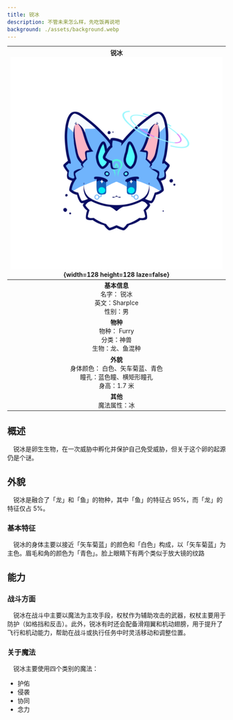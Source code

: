 ```yaml
---
title: 锐冰
description: 不管未来怎么样，先吃饭再说吧
background: ./assets/background.webp
---
```


<div class="float-right ml-5">

| <div align="center">锐冰 <br /> ![角色头像](./assets/avatar.png){width=128 height=128 laze=false}</div> |
| :-----------------------------------------------------------------------------------------------------: |
|                  **基本信息** <br /> 名字： 锐冰 <br /> 英文：SharpIce <br /> 性别：男                  |
|                 **物种** <br /> 物种： Furry <br /> 分类：神兽 <br /> 生物：龙、鱼混种                  |
|   **外貌** <br /> 身体颜色： 白色、矢车菊蓝、青色 <br /> 瞳孔：蓝色瞳、横矩形瞳孔<br /> 身高：1.7 米    |
|                                      **其他** <br /> 魔法属性：冰                                       |

</div>

## 概述

&ensp;&ensp;锐冰是卵生生物，在一次威胁中孵化并保护自己免受威胁，但关于这个卵的起源仍是个谜。

## 外貌

&ensp;&ensp;锐冰是融合了「龙」和「鱼」的物种，其中「鱼」的特征占 95%，而「龙」的特征仅占 5%。

### 基本特征

&ensp;&ensp;锐冰的身体主要以接近「矢车菊蓝」的颜色和「白色」构成，以「矢车菊蓝」为主色。眉毛和角的颜色为「青色」。脸上眼睛下有两个类似于放大镜的纹路

## 能力

### 战斗方面

&ensp;&ensp;锐冰在战斗中主要以魔法为主攻手段，权杖作为辅助攻击的武器，权杖主要用于防护（如格挡和反击）。此外，锐冰有时还会配备滑翔翼和机动翅膀，用于提升了飞行和机动能力，帮助在战斗或执行任务中时灵活移动和调整位置。

### 关于魔法

&ensp;&ensp;锐冰主要使用四个类别的魔法：

- 护佑
- 侵袭
- 协同
- 念力
